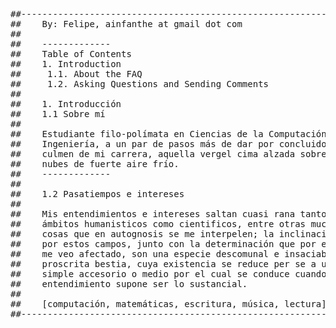 
<pre>
##---------------------------------------------------------------------------##
##    By: Felipe, ainfanthe at gmail dot com
##
##    -------------
##    Table of Contents
##    1. Introduction
##     1.1. About the FAQ
##     1.2. Asking Questions and Sending Comments
##
##    1. Introducción
##    1.1 Sobre mí
##    
##    Estudiante filo-polímata en Ciencias de la Computación e 
##    Ingeniería, a un par de pasos más de dar por concluido el
##    culmen de mi carrera, aquella vergel cima alzada sobre 
##    nubes de fuerte aire frío.    
##    -------------
##    
##    1.2 Pasatiempos e intereses
##    
##    Mis entendimientos e intereses saltan cuasi rana tanto en
##    ámbitos humanisticos como cientificos, entre otras muchas
##    cosas que en autognosis se me interpelen; la inclinación 
##    por estos campos, junto con la determinación que por ellos
##    me veo afectado, son una especie descomunal e insaciable de
##    proscrita bestia, cuya existencia se reduce per se a un 
##    simple accesorio o medio por el cual se conduce cuando el 
##    entendimiento supone ser lo sustancial.
##    
##    [computación, matemáticas, escritura, música, lectura]
##---------------------------------------------------------------------------##
</pre>
